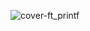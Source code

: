 ![cover-ft_printf](https://github.com/user-attachments/assets/5edc8d26-6f19-43fc-80f9-12a89c3c3f97)
